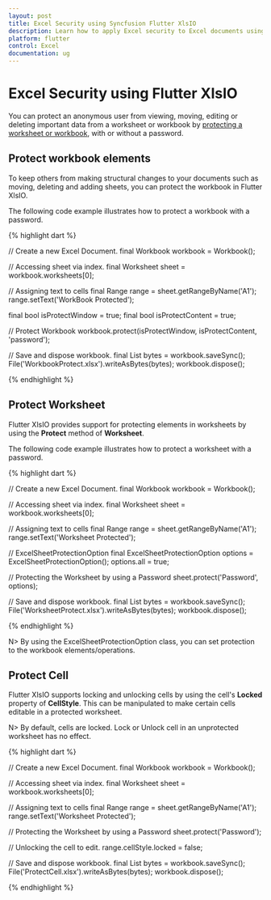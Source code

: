```yaml
---
layout: post
title: Excel Security using Syncfusion Flutter XlsIO
description: Learn how to apply Excel security to Excel documents using Flutter XlsIO and briefs about Security in Flutter XlsIO.
platform: flutter
control: Excel
documentation: ug
---
```


# Excel Security using Flutter XlsIO

You can protect an anonymous user from viewing, moving, editing or deleting important data from a worksheet or workbook by [protecting a worksheet or workbook](https://support.office.com/en-us/article/Password-protect-worksheet-or-workbook-elements-dbf706e0-ba22-4a08-84d8-552db16eef11), with or without a password.

## Protect workbook elements

To keep others from making structural changes to your documents such as moving, deleting and adding sheets, you can protect the workbook in Flutter XlsIO. 

The following code example illustrates how to protect a workbook with a password.

{% highlight dart %}

// Create a new Excel Document.
final Workbook workbook = Workbook();

// Accessing sheet via index.
final Worksheet sheet = workbook.worksheets[0];

// Assigning text to cells
final Range range = sheet.getRangeByName('A1');
range.setText('WorkBook Protected');

final bool isProtectWindow = true;
final bool isProtectContent = true;

// Protect Workbook
workbook.protect(isProtectWindow, isProtectContent, 'password');

// Save and dispose workbook.
final List<int> bytes = workbook.saveSync();
File('WorkbookProtect.xlsx').writeAsBytes(bytes);
workbook.dispose();

{% endhighlight %}

## Protect Worksheet 

Flutter XlsIO provides support for protecting elements in worksheets by using the **Protect** method of **Worksheet**.

The following code example illustrates how to protect a worksheet with a password. 

{% highlight dart %}

// Create a new Excel Document.
final Workbook workbook = Workbook();

// Accessing sheet via index.
final Worksheet sheet = workbook.worksheets[0];

// Assigning text to cells
final Range range = sheet.getRangeByName('A1');
range.setText('Worksheet Protected');

// ExcelSheetProtectionOption
final ExcelSheetProtectionOption options = ExcelSheetProtectionOption();
options.all = true;

// Protecting the Worksheet by using a Password
sheet.protect('Password', options);

// Save and dispose workbook.
final List<int> bytes = workbook.saveSync();
File('WorksheetProtect.xlsx').writeAsBytes(bytes);
workbook.dispose();

{% endhighlight %}

N> By using the ExcelSheetProtectionOption class, you can set protection to the workbook elements/operations.

## Protect Cell

Flutter XlsIO supports locking and unlocking cells by using the cell's **Locked** property of __CellStyle__. This can be manipulated to make certain cells editable in a protected worksheet. 

N> By default, cells are locked. Lock or Unlock cell in an unprotected worksheet has no effect. 

{% highlight dart %}

// Create a new Excel Document.
final Workbook workbook = Workbook();

// Accessing sheet via index.
final Worksheet sheet = workbook.worksheets[0];

// Assigning text to cells
final Range range = sheet.getRangeByName('A1');
range.setText('Worksheet Protected');

// Protecting the Worksheet by using a Password
sheet.protect('Password');

// Unlocking the cell to edit.
range.cellStyle.locked = false;

// Save and dispose workbook.
final List<int> bytes = workbook.saveSync();
File('ProtectCell.xlsx').writeAsBytes(bytes);
workbook.dispose();

{% endhighlight %}